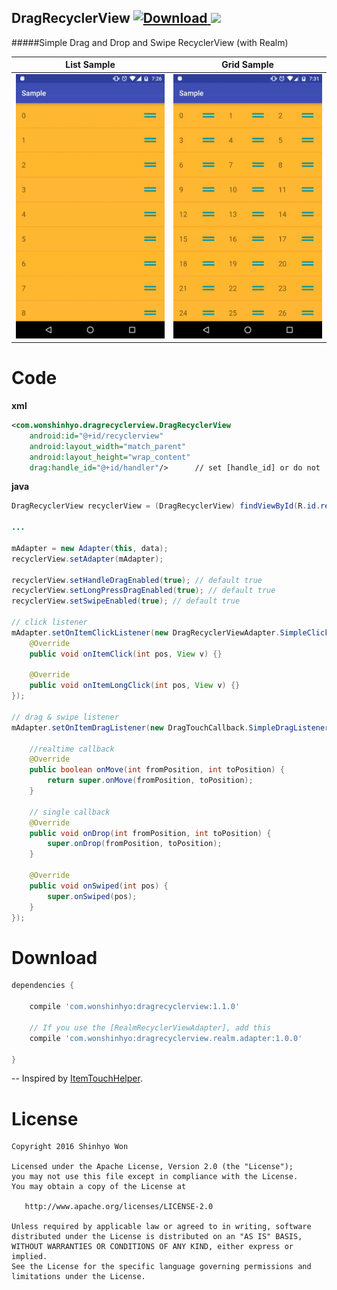 ## DragRecyclerView [ ![Download](https://api.bintray.com/packages/shinhyo/maven/dragrecyclerview/images/download.svg) ](https://bintray.com/shinhyo/maven/dragrecyclerview/_latestVersion) <a href="http://www.methodscount.com/?lib=com.wonshinhyo%3Adragrecyclerview%3A1.0.2"><img src="https://img.shields.io/badge/Size-12 KB-e91e63.svg"/></a>

#####Simple Drag and Drop and Swipe RecyclerView (with Realm)
<br />

List Sample | Grid Sample
---- | ----
![](web/list.gif) |![](web/grid.gif) 

Code
====

**xml**
```xml
<com.wonshinhyo.dragrecyclerview.DragRecyclerView
    android:id="@+id/recyclerview"
    android:layout_width="match_parent"
    android:layout_height="wrap_content"
    drag:handle_id="@+id/handler"/>      // set [handle_id] or do not
```
 

**java**
```java
DragRecyclerView recyclerView = (DragRecyclerView) findViewById(R.id.recyclerview);

...

mAdapter = new Adapter(this, data);
recyclerView.setAdapter(mAdapter);

recyclerView.setHandleDragEnabled(true); // default true
recyclerView.setLongPressDragEnabled(true); // default true
recyclerView.setSwipeEnabled(true); // default true

// click listener
mAdapter.setOnItemClickListener(new DragRecyclerViewAdapter.SimpleClickListener() {
    @Override
    public void onItemClick(int pos, View v) {}

    @Override
    public void onItemLongClick(int pos, View v) {}
});

// drag & swipe listener
mAdapter.setOnItemDragListener(new DragTouchCallback.SimpleDragListener() {

    //realtime callback
    @Override
    public boolean onMove(int fromPosition, int toPosition) {
        return super.onMove(fromPosition, toPosition);
    }
    
    // single callback
    @Override
    public void onDrop(int fromPosition, int toPosition) {
        super.onDrop(fromPosition, toPosition);
    }

    @Override
    public void onSwiped(int pos) {
        super.onSwiped(pos);
    }
});

```

Download
=======

```groovy
dependencies {

    compile 'com.wonshinhyo:dragrecyclerview:1.1.0'
    
    // If you use the [RealmRecyclerViewAdapter], add this
    compile 'com.wonshinhyo:dragrecyclerview.realm.adapter:1.0.0'
     
}
```



--
Inspired by [ItemTouchHelper](https://github.com/iPaulPro/Android-ItemTouchHelper-Demo).


License
=======

    Copyright 2016 Shinhyo Won

    Licensed under the Apache License, Version 2.0 (the "License");
    you may not use this file except in compliance with the License.
    You may obtain a copy of the License at

       http://www.apache.org/licenses/LICENSE-2.0

    Unless required by applicable law or agreed to in writing, software
    distributed under the License is distributed on an "AS IS" BASIS,
    WITHOUT WARRANTIES OR CONDITIONS OF ANY KIND, either express or implied.
    See the License for the specific language governing permissions and
    limitations under the License.